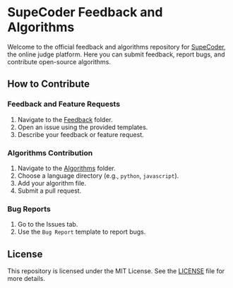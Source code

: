 # SupeCoder Feedback and Algorithms

Welcome to the official feedback and algorithms repository for [SupeCoder](https://supecoder.dev), the online judge platform. Here you can submit feedback, report bugs, and contribute open-source algorithms.


## How to Contribute

### Feedback and Feature Requests
1. Navigate to the [Feedback](./feedback) folder.
2. Open an issue using the provided templates.
3. Describe your feedback or feature request.

### Algorithms Contribution
1. Navigate to the [Algorithms](./algorithms) folder.
2. Choose a language directory (e.g., `python`, `javascript`).
3. Add your algorithm file.
4. Submit a pull request.

### Bug Reports
1. Go to the Issues tab.
2. Use the `Bug Report` template to report bugs.

## License
This repository is licensed under the MIT License. See the [LICENSE](./LICENSE) file for more details.
